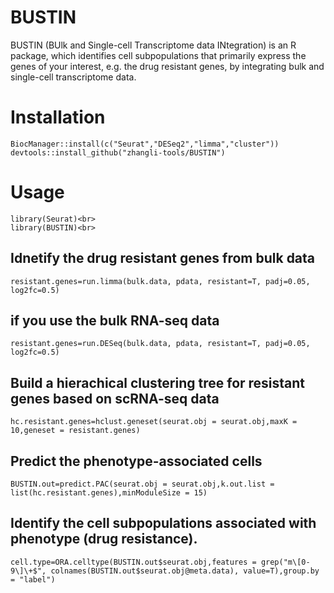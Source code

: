 # BUSTIN
BUSTIN (BUlk and Single-cell Transcriptome data INtegration) is an R package, which identifies cell subpopulations that primarily express the genes of your interest, e.g. the drug resistant genes, by integrating bulk and single-cell transcriptome data.

# Installation
```Rscript
BiocManager::install(c("Seurat","DESeq2","limma","cluster"))
devtools::install_github("zhangli-tools/BUSTIN")
```
# Usage
```Rscript
library(Seurat)<br>
library(BUSTIN)<br>
```
## Idnetify the drug resistant genes from bulk data <br>
```Rscript
resistant.genes=run.limma(bulk.data, pdata, resistant=T, padj=0.05, log2fc=0.5)
```
## if you use the bulk RNA-seq data <br>
```Rscript
resistant.genes=run.DESeq(bulk.data, pdata, resistant=T, padj=0.05, log2fc=0.5)
```
## Build a hierachical clustering tree for resistant genes based on scRNA-seq data <br>
```Rscript
hc.resistant.genes=hclust.geneset(seurat.obj = seurat.obj,maxK = 10,geneset = resistant.genes) 
```
## Predict the phenotype-associated cells<br>
```Rscript
BUSTIN.out=predict.PAC(seurat.obj = seurat.obj,k.out.list = list(hc.resistant.genes),minModuleSize = 15) 
```
## Identify the cell subpopulations associated with phenotype (drug resistance).<br>
```Rscript
cell.type=ORA.celltype(BUSTIN.out$seurat.obj,features = grep("m\[0-9\]\+$", colnames(BUSTIN.out$seurat.obj@meta.data), value=T),group.by = "label")
```
